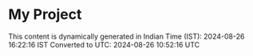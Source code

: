 # My Project

This content is dynamically generated in Indian Time (IST): 2024-08-26 16:22:16 IST
Converted to UTC: 2024-08-26 10:52:16 UTC
